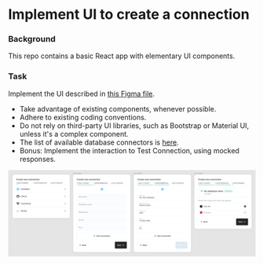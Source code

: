 # Implement UI to create a connection


### Background

This repo contains a basic React app with elementary UI components.


### Task

Implement the UI described in [this Figma file](https://www.figma.com/file/fC6F4jE9LR8HgAgQeTPb6t/iv-connection).

* Take advantage of existing components, whenever possible.
* Adhere to existing coding conventions.
* Do not rely on third-party UI libraries, such as Bootstrap or Material UI, unless it's a complex component.
* The list of available database connectors is [here](https://github.com/get-openlytics/iv-connection/blob/master/src/mocks/responses/getConnectors.json).
* Bonus: Implement the interaction to Test Connection, using mocked responses.

![Design](docs/design.png)

